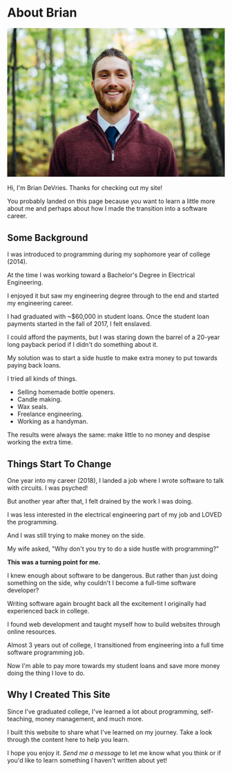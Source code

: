 # About Brian

![Brian DeVries](./../../src/assets/images/briandevries.jpg)

Hi, I'm Brian DeVries. Thanks for checking out my site!

You probably landed on this page because you want to learn a little more about me and perhaps about how I made the transition into a software career.

## Some Background

I was introduced to programming during my sophomore year of college (2014).

At the time I was working toward a Bachelor's Degree in Electrical Engineering.

I enjoyed it but saw my engineering degree through to the end and started my engineering career.

I had graduated with ~$60,000 in student loans. Once the student loan payments started in the fall of 2017, I felt enslaved.

I could afford the payments, but I was staring down the barrel of a 20-year long payback period if I didn't do something about it.

My solution was to start a side hustle to make extra money to put towards paying back loans.

I tried all kinds of things.

- Selling homemade bottle openers.
- Candle making.
- Wax seals.
- Freelance engineering.
- Working as a handyman.

The results were always the same: make little to no money and despise working the extra time.

## Things Start To Change

One year into my career (2018), I landed a job where I wrote software to talk with circuits. I was psyched!

But another year after that, I felt drained by the work I was doing.

I was less interested in the electrical engineering part of my job and LOVED the programming.

And I was still trying to make money on the side.

My wife asked, "Why don't you try to do a side hustle with programming?"

**This was a turning point for me.**

I knew enough about software to be dangerous. But rather than just doing something on the side, why couldn't I become a full-time software developer?

Writing software again brought back all the excitement I originally had experienced back in college.

I found web development and taught myself how to build websites through online resources.

Almost 3 years out of college, I transitioned from engineering into a full time software programming job.

Now I'm able to pay more towards my student loans and save more money doing the thing I love to do.

## Why I Created This Site

Since I've graduated college, I've learned a lot about programming, self-teaching, money management, and much more.

I built this website to share what I've learned on my journey. Take a look through the content here to help you learn.

I hope you enjoy it. _Send me a message_ to let me know what you think or if you'd like to learn something I haven't written about yet!
